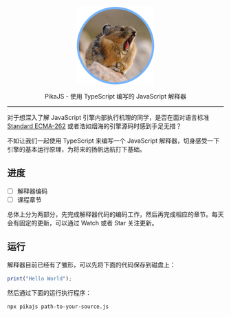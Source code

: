 <p align="center">
  <img src="./images/pika.png" width="180" />
</p>

<p align="center">PikaJS - 使用 TypeScript 编写的 JavaScript 解释器</p>

<hr>

对于想深入了解 JavaScript 引擎内部执行机理的同学，是否在面对语言标准 [Standard ECMA-262](http://www.ecma-international.org/ecma-262/6.0/) 或者浩如烟海的引擎源码时感到手足无措？

不如让我们一起使用 TypeScript 来编写一个 JavaScript 解释器，切身感受一下引擎的基本运行原理，为将来的扬帆远航打下基础。

## 进度

- [ ] 解释器编码
- [ ] 课程章节

总体上分为两部分，先完成解释器代码的编码工作，然后再完成相应的章节。每天会有固定的更新，可以通过 Watch 或者 Star 关注更新。

## 运行

解释器目前已经有了雏形，可以先将下面的代码保存到磁盘上：

```js
print("Hello World");
```

然后通过下面的运行执行程序：

```
npx pikajs path-to-your-source.js
```
